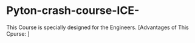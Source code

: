 # Pyton-crash-course-ICE-
This Course is specially designed for the Engineers. 
[Advantages of This Cpurse: ]
